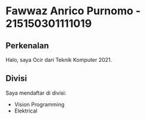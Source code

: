 # Fawwaz Anrico Purnomo - 215150301111019
## Perkenalan
Halo, saya Ocir dari Teknik Komputer 2021.
## Divisi
Saya mendaftar di divisi:
- Vision Programming
- Elektrical